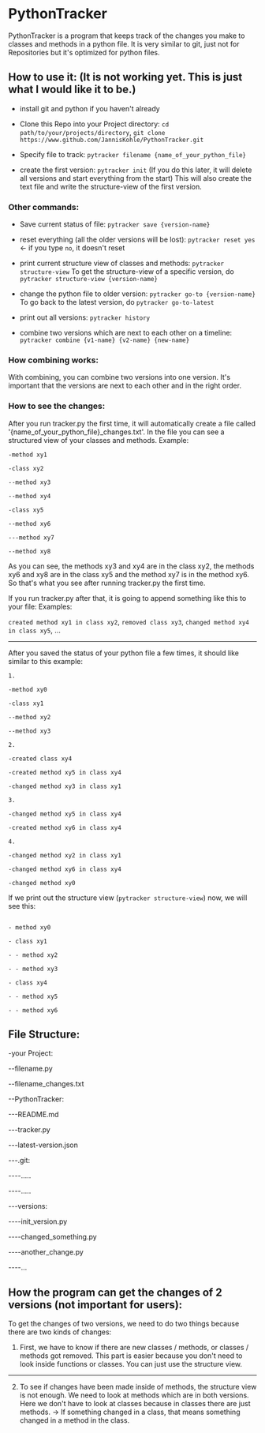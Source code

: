 # PythonTracker

PythonTracker is a program that keeps track of the changes you make to classes and methods in a python file.
It is very similar to git, just not for Repositories but it's optimized for python files.

## How to use it: (It is not working yet. This is just what I would like it to be.)

- install git and python if you haven't already

- Clone this Repo into your Project directory:
```cd path/to/your/projects/directory```,
```git clone https://www.github.com/JannisKohle/PythonTracker.git```

- Specify file to track: ```pytracker filename {name_of_your_python_file}```

- create the first version: ```pytracker init``` (If you do this later, it will delete all versions and start everything from the start) This will also create the text file and write the structure-view of the first version.

### Other commands:

- Save current status of file: ```pytracker save {version-name}```

- reset everything (all the older versions will be lost): ```pytracker reset yes``` <- if you type ```no```, it doesn't reset

- print current structure view of classes and methods: ```pytracker structure-view``` To get the structure-view of a specific version, do ```pytracker structure-view {version-name}```

- change the python file to older version: ```pytracker go-to {version-name}``` To go back to the latest version, do ```pytracker go-to-latest```

- print out all versions: ```pytracker history```

- combine two versions which are next to each other on a timeline: ```pytracker combine {v1-name} {v2-name} {new-name}```

### How combining works:

With combining, you can combine two versions into one version. It's important that the versions are next to each other and in the right order.

### How to see the changes:

After you run tracker.py the first time, it will automatically create a file called '{name_of_your_python_file}_changes.txt'.
In the file you can see a structured view of your classes and methods. Example:

```
-method xy1

-class xy2

--method xy3

--method xy4

-class xy5

--method xy6

---method xy7

--method xy8
```

As you can see, the methods xy3 and xy4 are in the class xy2, the methods xy6 and xy8 are in the class xy5
and the method xy7 is in the method xy6. So that's what you see after running tracker.py the first time.

If you run tracker.py after that, it is going to append something like this to your file:
Examples:

```created method xy1 in class xy2```, ```removed class xy3```, ```changed method xy4 in class xy5```, ...

------------------------

After you saved the status of your python file a few times, it should like similar to this example:

```
1.

-method xy0

-class xy1

--method xy2

--method xy3

2.

-created class xy4

-created method xy5 in class xy4

-changed method xy3 in class xy1

3.

-changed method xy5 in class xy4

-created method xy6 in class xy4

4.

-changed method xy2 in class xy1

-changed method xy6 in class xy4

-changed method xy0
```


If we print out the structure view (```pytracker structure-view```) now, we will see this:

```

- method xy0

- class xy1

- - method xy2

- - method xy3

- class xy4

- - method xy5

- - method xy6

```



## File Structure:

-your Project:

--filename.py

--filename_changes.txt

--PythonTracker:

---README.md

---tracker.py

---latest-version.json

---.git:

----.....

----.....

---versions:

----init_version.py

----changed_something.py

----another_change.py

----...

## How the program can get the changes of 2 versions (not important for users):

To get the changes of two versions, we need to do two things because there are two kinds of changes:

1. First, we have to know if there are new classes / methods, or classes / methods got removed.
   This part is easier because you don't need to look inside functions or classes. You can just
   use the structure view.

-----------------------

2. To see if changes have been made inside of methods, the structure view is not enough.
   We need to look at methods which are in both versions. Here we don't have to look at classes
   because in classes there are just methods. -> If something changed in a class, that means
   something changed in a method in the class.
